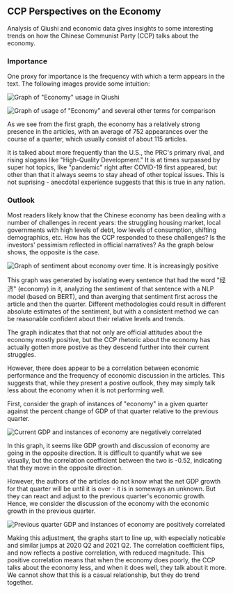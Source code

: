 ## CCP Perspectives on the Economy

Analysis of Qiushi and economic data gives insights to some interesting trends on how the Chinese Communist Party (CCP) talks about the economy. 

### Importance

One proxy for importance is the frequency with which a term appears in the text. The following images provide some intuition:

![Graph of "Economy" usage in Qiushi](visuals/经济_frequency.png)

![Graph of usage of "Economy" and several other terms for comparison](visuals/经济_高质量发展_疫情_美国_人权_腐败_frequency.png)


As we see from the first graph, the economy has a relatively strong presence in the articles, with an average of 752 appearances over the course of a quarter, which usually consist of about 115 articles. 

It is talked about more frequently than the U.S., the PRC's primary rival, and rising slogans like "High-Quality Development." It is at times surpassed by super hot topics, like "pandemic" right after COVID-19 first appeared, but other than that it always seems to stay ahead of other topical issues. This is not suprising - anecdotal experience suggests that this is true in any nation. 

### Outlook

Most readers likely know that the Chinese economy has been dealing with a number of challenges in recent years: the struggling housing market, local governments with high levels of debt, low levels of consumption, shifting demographics, etc. How has the CCP responded to these challenges? Is the investors' pessimism reflected in official narratives? As the graph below shows, the opposite is the case. 

![Graph of sentiment about economy over time. It is increasingly positive](visuals/经济_sentiment.png)

This graph was generated by isolating every sentence that had the word "经济" (economy) in it, analyzing the sentiment of that sentence with a NLP model (based on BERT), and than averging that sentiment first across the article and then the quarter. Different methodologies could result in different absolute estimates of the sentiment, but with a consistent method we can be reasonable confident about their relative levels and trends. 

The graph indicates that that not only are official attitudes about the economy mostly positive, but the CCP rhetoric about the economy has actually gotten more postive as they descend further into their current struggles. 

However, there does appear to be a correlation between economic performance and the frequency of economic discussion in the articles. This suggests that, while they present a postive outlook, they may simply talk less about the economy when it is not performing well. 

First, consider the graph of instances of "economy" in a given quarter against the percent change of GDP of that quarter relative to the previous quarter. 

![Current GDP and instances of economy are negatively correlated](visuals/curr_q_gdp_econ_count.png)

In this graph, it seems like GDP growth and discussion of economy are going in the opposite direction. It is difficult to quantify what we see visually, but the correlation coefficient between the two is -0.52, indicating that they move in the opposite direction. 

However, the authors of the articles do not know what the net GDP growth for that quarter will be until it is over - it is in someways an unknown. But they can react and adjust to the previous quarter's economic growth. Hence, we consider the discussion of the economy with the economic growth in the previous quarter. 

![Previous quarter GDP and instances of economy are positively correlated](visuals/prev_q_gdp_econ_count.png)

Making this adjustment, the graphs start to line up, with especially noticable and similar jumps at 2020 Q2 and 2021 Q2. The correlation coefficient flips, and now reflects a postive correlation, with reduced magnitude. This positive correlation means that when the economy does poorly, the CCP talks about the economy less, and when it does well, they talk about it more. We cannot show that this is a casual relationship, but they do trend together. 



